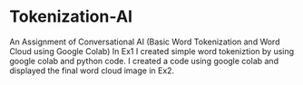 # Tokenization-AI
An Assignment of Conversational AI (Basic Word Tokenization and Word Cloud using Google Colab)
In Ex1 I created simple word tokeniztion by using google colab and python code.
I created a code using google colab and displayed the final word cloud image in Ex2.
